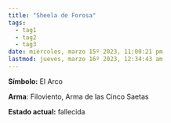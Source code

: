 ```yaml
---
title: "Sheela de Forosa"
tags:
  - tag1
  - tag2
  - tag3
date: miércoles, marzo 15º 2023, 11:00:21 pm
lastmod: jueves, marzo 16º 2023, 12:34:43 am
---
```


**Símbolo:** El Arco

**Arma**: Filoviento, Arma de las Cinco Saetas

**Estado actual:** fallecida